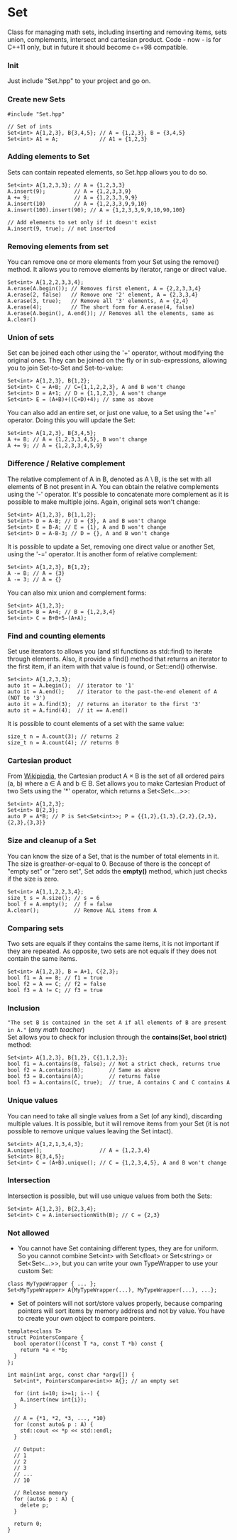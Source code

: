 Set
===

Class for managing math sets, including inserting and removing items, sets union, complements, intersect and cartesian product.
Code - now - is for C++11 only, but in future it should become c++98 compatible.

### Init
Just include "Set.hpp" to your project and go on.

### Create new Sets
```
#include "Set.hpp"

// Set of ints
Set<int> A{1,2,3}, B{3,4,5}; // A = {1,2,3}, B = {3,4,5}
Set<int> A1 = A;             // A1 = {1,2,3}

```

### Adding elements to Set
Sets can contain repeated elements, so Set.hpp allows you to do so.

```
Set<int> A{1,2,3,3}; // A = {1,2,3,3}
A.insert(9);         // A = {1,2,3,3,9}
A += 9;              // A = {1,2,3,3,9,9}
A.insert(10)         // A = {1,2,3,3,9,9,10}
A.insert(100).insert(90); // A = {1,2,3,3,9,9,10,90,100}

// Add elements to set only if it doesn't exist
A.insert(9, true); // not inserted
```

### Removing elements from set
You can remove one or more elements from your Set using the remove() method. It allows you to remove elements by iterator, range or direct value.

```
Set<int> A{1,2,2,3,3,4};
A.erase(A.begin()); // Removes first element, A = {2,2,3,3,4}
A.erase(2, false)   // Remove one '2' element, A = {2,3,3,4}
A.erase(3, true);   // Remove all '3' elements, A = {2,4}
A.erase(4);         // The short form for A.erase(4, false)
A.erase(A.begin(), A.end()); // Removes all the elements, same as A.clear()
```

### Union of sets
Set can be joined each other using the '+' operator, without modifying the original ones. They can be joined on the fly or in sub-expressions, allowing you to join Set-to-Set and Set-to-value:

```
Set<int> A{1,2,3}, B{1,2};
Set<int> C = A+B; // C={1,1,2,2,3}, A and B won't change
Set<int> D = A+1; // D = {1,1,2,3}, A won't change
Set<int> E = (A+B)+((C+D)+4); // same as above
```

You can also add an entire set, or just one value, to a Set using the '+=' operator. Doing this you will update the Set:

```
Set<int> A{1,2,3}, B{3,4,5};
A += B; // A = {1,2,3,3,4,5}, B won't change
A += 9; // A = {1,2,3,3,4,5,9}
```

### Difference / Relative complement
The relative complement of A in B, denoted as A \ B, is the set with all elements of B not present in A.
You can obtain the relative complements using the '-' operator. It's possible to concatenate more complement as it is possible to make multiple joins. Again, original sets won't change:

```
Set<int> A{1,2,3}, B{1,1,2};
Set<int> D = A-B; // D = {3}, A and B won't change
Set<int> E = B-A; // E = {1}, A and B won't change
Set<int> D = A-B-3; // D = {}, A and B won't change
```

It is possible to update a Set, removing one direct value or another Set, using the '-=' operator. It is another form of relative complement:

```
Set<int> A{1,2,3}, B{1,2};
A -= B; // A = {3}
A -= 3; // A = {}
```

You can also mix union and complement forms:

```
Set<int> A{1,2,3};
Set<int> B = A+4; // B = {1,2,3,4}
Set<int> C = B+B+5-(A+A);
```

### Find and counting elements
Set use iterators to allows you (and stl functions as std::find) to iterate through elements. Also, it provide a find() method that returns an iterator to the first item, if an item with that value is found, or Set::end() otherwise.
```
Set<int> A{1,2,3,3};
auto it = A.begin();  // iterator to '1'
auto it = A.end();    // iterator to the past-the-end element of A (NOT to '3')
auto it = A.find(3);  // returns an iterator to the first '3'
auto it = A.find(4);  // it == A.end()
```
It is possible to count elements of a set with the same value:

```
size_t n = A.count(3); // returns 2
size_t n = A.count(4); // returns 0
```

### Cartesian product
From <a href="http://en.wikipedia.org/wiki/Cartesian_product">Wikipiedia</a>, the Cartesian product A × B is the set of all ordered pairs (a, b) where a ∈ A and b ∈ B.
Set allows you to make Cartesian Product of two Sets using the '*' operator, which returns a Set&lt;Set&lt;...&gt;&gt;:

```
Set<int> A{1,2,3};
Set<int> B{2,3};
auto P = A*B; // P is Set<Set<int>>; P = {{1,2},{1,3},{2,2},{2,3},{2,3},{3,3}}
```

### Size and cleanup of a Set
You can know the size of a Set, that is the number of total elements in it. The size is greather-or-equal to 0.
Because of there is the concept of "empty set" or "zero set", Set adds the <strong>empty()</strong> method, which just checks if the size is zero.

```
Set<int> A{1,1,2,2,3,4};
size_t s = A.size(); // s = 6
bool f = A.empty();  // f = false
A.clear();           // Remove ALL items from A
```

### Comparing sets
Two sets are equals if they contains the same items, it is not important if they are repeated.
As opposite, two sets are not equals if they does not contain the same items.

```
Set<int> A{1,2,3}, B = A+1, C{2,3};
bool f1 = A == B; // f1 = true
bool f2 = A == C; // f2 = false
bool f3 = A != C; // f3 = true
```

### Inclusion
`"The set B is contained in the set A if all elements of B are present in A."` (<i>any math teacher</i>)<br/>
Set allows you to check for inclusion through the <strong>contains(Set, bool strict)</strong> method:

```
Set<int> A{1,2,3}, B{1,2}, C{1,1,2,3};
bool f1 = A.contains(B, false); // Not a strict check, returns true
bool f2 = A.contains(B);        // Same as above
bool f3 = B.contains(A);        // returns false
bool f3 = A.contains(C, true);  // true, A contains C and C contains A
```

### Unique values
You can need to take all single values from a Set (of any kind), discarding multiple values. It is possible, but it will remove items from your Set (it is not possible to remove unique values leaving the Set intact).

```
Set<int> A{1,2,1,3,4,3};
A.unique();                  // A = {1,2,3,4}
Set<int> B{3,4,5};
Set<int> C = (A+B).unique(); // C = {1,2,3,4,5}, A and B won't change
```

### Intersection
Intersection is possible, but will use unique values from both the Sets:

```
Set<int> A{1,2,3}, B{2,3,4};
Set<int> C = A.intersectionWith(B); // C = {2,3}

```

### Not allowed

- You cannot have Set containing different types, they are for uniform.<br />
So you cannot combine Set&lt;int&gt; with Set&lt;float&gt; or Set&lt;string&gt; or Set&lt;Set&lt;...&gt;&gt;, but you can write your own TypeWrapper to use your custom Set:

```
class MyTypeWrapper { ... };
Set<MyTypeWrapper> A{MyTypeWrapper(...), MyTypeWrapper(...), ...};

```

- Set of pointers will not sort/store values properly, because comparing pointers will sort items by memory address and not by value. You have to create your own object to compare pointers.

```
template<class T>
struct PointersCompare {
  bool operator()(const T *a, const T *b) const {
    return *a < *b;
  }
};

int main(int argc, const char *argv[]) {
  Set<int*, PointersCompare<int>> A{}; // an empty set

  for (int i=10; i>=1; i--) {
    A.insert(new int{i});
  }

  // A = {*1, *2, *3, ..., *10}
  for (const auto& p : A) {
    std::cout << *p << std::endl;
  }
  
  // Output:
  // 1
  // 2
  // 3
  // ...
  // 10
  
  // Release memory
  for (auto& p : A) {
    delete p;
  }
  
  return 0;
}
```

